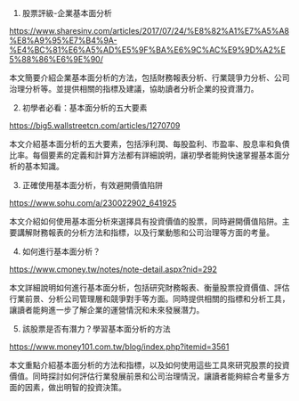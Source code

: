 

1. 股票評級-企業基本面分析

https://www.sharesinv.com/articles/2017/07/24/%E8%82%A1%E7%A5%A8%E8%A9%95%E7%B4%9A-%E4%BC%81%E6%A5%AD%E5%9F%BA%E6%9C%AC%E9%9D%A2%E5%88%86%E6%9E%90/

本文簡要介紹企業基本面分析的方法，包括財務報表分析、行業競爭力分析、公司治理分析等。並提供相關的指標及建議，協助讀者分析企業的投資潛力。

2. 初學者必看：基本面分析的五大要素

https://big5.wallstreetcn.com/articles/1270709

本文介紹基本面分析的五大要素，包括淨利潤、每股盈利、市盈率、股息率和負債比率。每個要素的定義和計算方法都有詳細說明，讓初學者能夠快速掌握基本面分析的基本知識。

3. 正確使用基本面分析，有效避開價值陷阱

https://www.sohu.com/a/230022902_641925

本文介紹如何使用基本面分析來選擇具有投資價值的股票，同時避開價值陷阱。主要講解財務報表的分析方法和指標，以及行業動態和公司治理等方面的考量。

4. 如何進行基本面分析？

https://www.cmoney.tw/notes/note-detail.aspx?nid=292

本文詳細說明如何進行基本面分析，包括研究財務報表、衡量股票投資價值、評估行業前景、分析公司管理層和競爭對手等方面。同時提供相關的指標和分析工具，讓讀者能夠進一步了解企業的運營情況和未來發展潛力。

5. 該股票是否有潛力？學習基本面分析的方法

https://www.money101.com.tw/blog/index.php?itemid=3561

本文重點介紹基本面分析的方法和指標，以及如何使用這些工具來研究股票的投資價值。同時探討如何評估行業發展前景和公司治理情況，讓讀者能夠綜合考量多方面的因素，做出明智的投資決策。